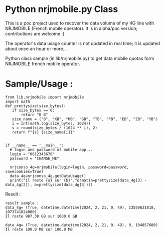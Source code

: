 
# Python nrjmobile.py Class 

This is a poc project used to recover the data volume of my 4G line with NRJMOBILE (French mobile operator). It is in alpha/poc version; 
contributions are welcome :)

The operator's data usage counter is not updated in real time; it is updated about once an hour or more...

Python class sample (in lib/nrjmobile.py) to get data mobile quotas form NRJMOBILE french mobile operator.

# Sample/Usage :

```
from lib.nrjmobile import nrjmobile
import math
def prettysize(size_bytes):
   if size_bytes == 0:
       return "0 B"
   size_name = ("B", "KB", "MB", "GB", "TB", "PB", "EB", "ZB", "YB")
   i = int(math.log(size_bytes, 1024))
   s = round(size_bytes / (1024 ** i), 2)
   return f"{s} {size_name[i]}"


if __name__ == '__main__':
  # login and password of mobile app...
  login = "0612345678"
  password = "CHANGE_ME"
  
  nrjconso_4g=nrjmobile(login=login, password=password, savecookies=True)
  data_4g=nrjconso_4g.getDataUsage()
  print("Il reste {a} sur {b}".format(a=prettysize(data_4g[3] - data_4g[2]), b=prettysize(data_4g[3])))
```

Result : 
```
result sample :
data_4g= (True, datetime.datetime(2024, 2, 21, 0, 49), 13550621818, 1073741824000)
Il reste 987.38 GB sur 1000.0 GB

data_4g= (True, datetime.datetime(2024, 2, 21, 0, 49), 0, 104857600)
Il reste 100.0 MB sur 100.0 MB
```
